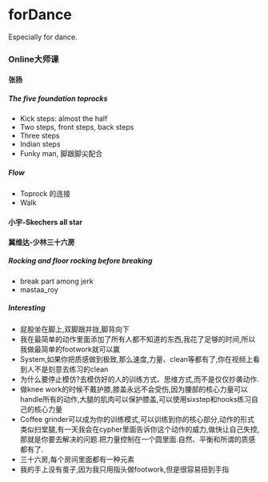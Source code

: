 # forDance
Especially for dance.

### Online大师课

#### 张扬

##### The five foundation toprocks
- Kick steps: almost the half
- Two steps, front steps, back steps
- Three steps
- Indian steps
- Funky man, 脚跟脚尖配合

##### Flow
- Toprock 的连接
- Walk

#### 小宇-Skechers all star

#### 冀维达-少林三十六房

##### Rocking and floor rocking before breaking
- break part among jerk
- mastaa_roy

##### Interesting
- 屁股坐在脚上,双脚跟并拢,脚背向下
- 我在最简单的动作里面添加了所有人都不知道的东西,我花了足够的时间,所以我做最简单的footwork就可以赢
- System,如果你把质感做到极致,那么速度,力量、clean等都有了,你在视频上看到人不是刻意去练习的clean
- 为什么要停止模仿?去模仿好的人的训练方式、思维方式,而不是仅仅抄袭动作.
- 做knee work的时候不戴护膝,膝盖永远不会受伤,因为腰部的核心力量可以handle所有的动作,大腿的肌肉可以保护膝盖,可以使用sixstep和hooks练习自己的核心力量
- Coffee grinder可以成为你的训练模式,可以训练到你的核心部分,动作的形式类似扫堂腿,有一天我会在cypher里面告诉你这个动作的威力,做快让自己失控,那就是你要去解决的问题.把力量控制在一个圆里面.自然、平衡和所谓的质感都有了.
- 三十六房,每个房间里面都有一种元素
- 我的手上没有茧子,因为我只用指头做footwork,但是很容易扭到手指

